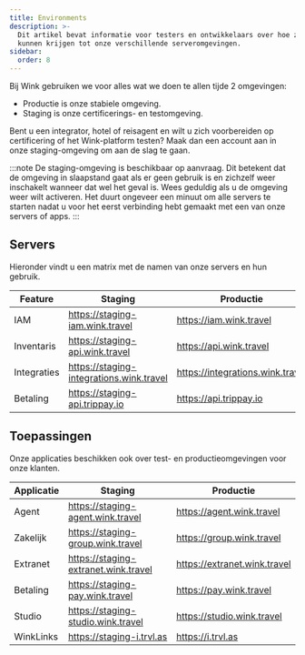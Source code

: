 ```yaml
---
title: Environments
description: >-
  Dit artikel bevat informatie voor testers en ontwikkelaars over hoe ze toegang
  kunnen krijgen tot onze verschillende serveromgevingen.
sidebar:
  order: 8
---
```

Bij Wink gebruiken we voor alles wat we doen te allen tijde 2 omgevingen:

* Productie is onze stabiele omgeving.
* Staging is onze certificerings- en testomgeving.

Bent u een integrator, hotel of reisagent en wilt u zich voorbereiden op certificering of het Wink-platform testen? Maak dan een account aan in onze staging-omgeving om aan de slag te gaan.

:::note
De staging-omgeving is beschikbaar op aanvraag. Dit betekent dat de omgeving in slaapstand gaat als er geen gebruik is en zichzelf weer inschakelt wanneer dat wel het geval is. Wees geduldig als u de omgeving weer wilt activeren. Het duurt ongeveer een minuut om alle servers te starten nadat u voor het eerst verbinding hebt gemaakt met een van onze servers of apps.
:::

## Servers

Hieronder vindt u een matrix met de namen van onze servers en hun gebruik.

| Feature | Staging | Productie
| ------- | ------- | ---------- |
| IAM | https://staging-iam.wink.travel | https://iam.wink.travel |
| Inventaris | https://staging-api.wink.travel | https://api.wink.travel |
| Integraties | https://staging-integrations.wink.travel | https://integrations.wink.travel |
| Betaling | https://staging-api.trippay.io | https://api.trippay.io |

## Toepassingen

Onze applicaties beschikken ook over test- en productieomgevingen voor onze klanten.

| Applicatie | Staging | Productie
| ------- | ------- | ---------- |
| Agent | https://staging-agent.wink.travel | https://agent.wink.travel |
| Zakelijk | https://staging-group.wink.travel | https://group.wink.travel |
| Extranet | https://staging-extranet.wink.travel | https://extranet.wink.travel |
| Betaling | https://staging-pay.wink.travel | https://pay.wink.travel |
| Studio | https://staging-studio.wink.travel | https://studio.wink.travel |
| WinkLinks | https://staging-i.trvl.as | https://i.trvl.as |

